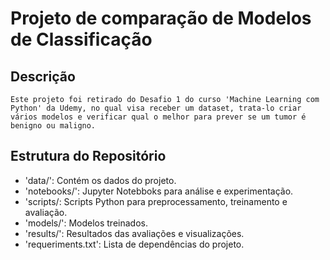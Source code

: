 # Projeto de comparação de Modelos de Classificação

## Descrição
    Este projeto foi retirado do Desafio 1 do curso 'Machine Learning com Python' da Udemy, no qual visa receber um dataset, trata-lo criar vários modelos e verificar qual o melhor para prever se um tumor é benigno ou maligno.

## Estrutura do Repositório
- 'data/': Contém os dados do projeto.
- 'notebooks/': Jupyter Notebboks para análise e experimentação.
- 'scripts/: Scripts Python para preprocessamento, treinamento e avaliação.
- 'models/': Modelos treinados.
- 'results/': Resultados das avaliações e visualizações.
- 'requeriments.txt': Lista de dependências do projeto.
